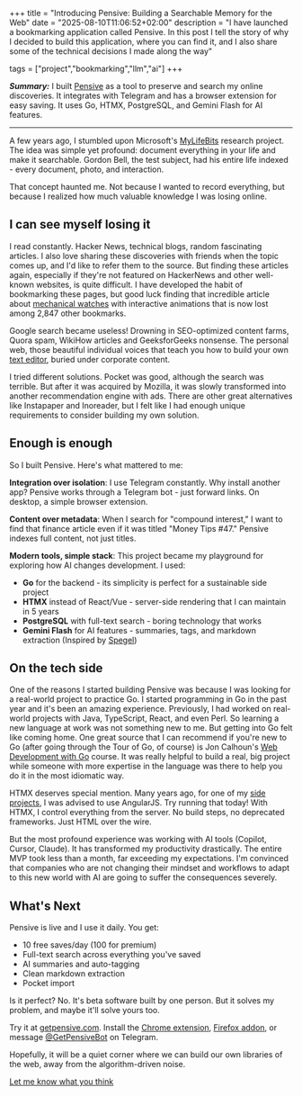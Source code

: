 +++
title = "Introducing Pensive: Building a Searchable Memory for the Web"
date = "2025-08-10T11:06:52+02:00"
description = "I have launched a bookmarking application called Pensive. In this post I tell the story of why I decided to build this application, where you can find it, and I also share some of the technical decisions I made along the way"

tags = ["project","bookmarking","llm","ai"]
+++

___Summary:___ I built [Pensive](https://getpensive.com) as a tool to preserve and search my online discoveries. It integrates with Telegram and has a browser extension for easy saving. It uses Go, HTMX, PostgreSQL, and Gemini Flash for AI features.

---

A few years ago, I stumbled upon Microsoft's [MyLifeBits](https://en.wikipedia.org/wiki/MyLifeBits) research project. The idea was simple yet profound: document everything in your life and make it searchable. Gordon Bell, the test subject, had his entire life indexed - every document, photo, and interaction.

That concept haunted me. Not because I wanted to record everything, but because I realized how much valuable knowledge I was losing online.

## I can see myself losing it

I read constantly. Hacker News, technical blogs, random fascinating articles. I also love sharing these discoveries with friends when the topic comes up, and I'd like to refer them to the source. But finding these articles again, especially if they're not featured on HackerNews and other well-known websites, is quite difficult. I have developed the habit of bookmarking these pages, but good luck finding that incredible article about [mechanical watches](https://ciechanow.ski/mechanical-watch/) with interactive animations that is now lost among 2,847 other bookmarks.

Google search became useless! Drowning in SEO-optimized content farms, Quora spam, WikiHow articles and GeeksforGeeks nonsense. The personal web, those beautiful individual voices that teach you how to build your own [text editor](https://viewsourcecode.org/snaptoken/kilo/), buried under corporate content.

I tried different solutions. Pocket was good, although the search was terrible. But after it was acquired by Mozilla, it was slowly transformed into another recommendation engine with ads. There are other great alternatives like Instapaper and Inoreader, but I felt like I had enough unique requirements to consider building my own solution.

## Enough is enough

So I built Pensive. Here's what mattered to me:

**Integration over isolation**: I use Telegram constantly. Why install another app? Pensive works through a Telegram bot - just forward links. On desktop, a simple browser extension.

**Content over metadata**: When I search for "compound interest," I want to find that finance article even if it was titled "Money Tips #47." Pensive indexes full content, not just titles.

**Modern tools, simple stack**: This project became my playground for exploring how AI changes development. I used:
- **Go** for the backend - its simplicity is perfect for a sustainable side project
- **HTMX** instead of React/Vue - server-side rendering that I can maintain in 5 years
- **PostgreSQL** with full-text search - boring technology that works
- **Gemini Flash** for AI features - summaries, tags, and markdown extraction (Inspired by [Spegel](https://simedw.com/2025/06/23/introducing-spegel/))

## On the tech side

One of the reasons I started building Pensive was because I was looking for a real-world project to practice Go. I started programming in Go in the past year and it's been an amazing experience. Previously, I had worked on real-world projects with Java, TypeScript, React, and even Perl. So learning a new language at work was not something new to me. But getting into Go felt like coming home. One great source that I can recommend if you're new to Go (after going through the Tour of Go, of course) is Jon Calhoun's [Web Development with Go](https://www.usegolang.com/) course. It was really helpful to build a real, big project while someone with more expertise in the language was there to help you do it in the most idiomatic way.

HTMX deserves special mention. Many years ago, for one of my [side projects](https://github.com/arashThr/partalk/), I was advised to use AngularJS. Try running that today! With HTMX, I control everything from the server. No build steps, no deprecated frameworks. Just HTML over the wire.

But the most profound experience was working with AI tools (Copilot, Cursor, Claude). It has transformed my productivity drastically. The entire MVP took less than a month, far exceeding my expectations. I'm convinced that companies who are not changing their mindset and workflows to adapt to this new world with AI are going to suffer the consequences severely.

## What's Next

Pensive is live and I use it daily. You get:
- 10 free saves/day (100 for premium)
- Full-text search across everything you've saved
- AI summaries and auto-tagging
- Clean markdown extraction
- Pocket import

Is it perfect? No. It's beta software built by one person. But it solves my problem, and maybe it'll solve yours too.

Try it at [getpensive.com](https://getpensive.com). Install the [Chrome extension](https://chromewebstore.google.com/detail/pensive-save-search-what/klmginbbicjdpaodcbokdjbhnbaocomd), [Firefox addon](https://addons.mozilla.org/en-US/firefox/addon/pensive/), or message [@GetPensiveBot](https://t.me/GetPensiveBot) on Telegram.

Hopefully, it will be a quiet corner where we can build our own libraries of the web, away from the algorithm-driven noise.

[Let me know what you think](/contact/)
